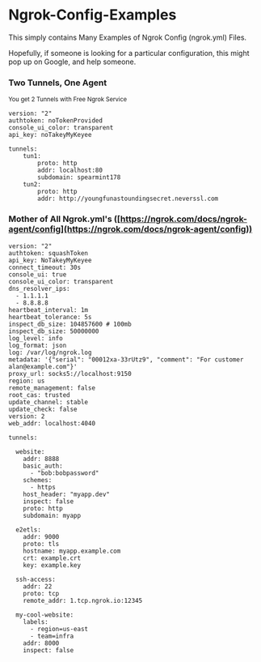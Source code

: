 # Ngrok-Config-Examples

This simply contains Many Examples of Ngrok Config (ngrok.yml) Files.

Hopefully, if someone is looking for a particular configuration, this
might pop up on Google, and help someone.

### Two Tunnels, One Agent
<sup>You get 2 Tunnels with Free Ngrok Service</sup>
```
version: "2"
authtoken: noTokenProvided
console_ui_color: transparent
api_key: noTakeyMyKeyee

tunnels:
    tun1:
        proto: http
        addr: localhost:80
        subdomain: spearmint178
    tun2:
        proto: http
        addr: http://youngfunastoundingsecret.neverssl.com
```

### Mother of All Ngrok.yml's ([https://ngrok.com/docs/ngrok-agent/config](https://ngrok.com/docs/ngrok-agent/config))

```
version: "2"
authtoken: squashToken
api_key: NoTakeyMyKeyee
connect_timeout: 30s
console_ui: true
console_ui_color: transparent
dns_resolver_ips:
  - 1.1.1.1
  - 8.8.8.8
heartbeat_interval: 1m
heartbeat_tolerance: 5s
inspect_db_size: 104857600 # 100mb
inspect_db_size: 50000000
log_level: info
log_format: json
log: /var/log/ngrok.log
metadata: '{"serial": "00012xa-33rUtz9", "comment": "For customer alan@example.com"}'
proxy_url: socks5://localhost:9150
region: us
remote_management: false
root_cas: trusted
update_channel: stable
update_check: false
version: 2
web_addr: localhost:4040

tunnels:

  website:
    addr: 8888
    basic_auth:
      - "bob:bobpassword"
    schemes:
      - https
    host_header: "myapp.dev"
    inspect: false
    proto: http
    subdomain: myapp

  e2etls:
    addr: 9000
    proto: tls
    hostname: myapp.example.com
    crt: example.crt
    key: example.key

  ssh-access:
    addr: 22
    proto: tcp
    remote_addr: 1.tcp.ngrok.io:12345

  my-cool-website:
    labels:
      - region=us-east
      - team=infra
    addr: 8000
    inspect: false
```

